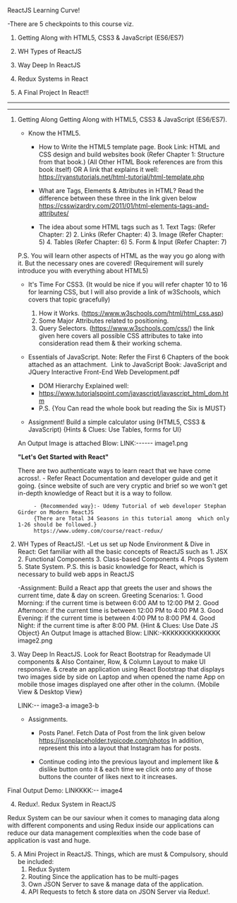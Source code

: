 ReactJS Learning Curve!



-There are 5 checkpoints to this course viz.

   1. Getting Along with HTML5, CSS3 & JavaScript (ES6/ES7)
     
   2. WH Types of ReactJS
    
   3. Way Deep In ReactJS
    
   4. Redux Systems in React
    
   5. A Final Project In React!!
    
---------------------------------------------------------------------------------------------
---------------------------------------------------------------------------------------------
1. Getting Along Getting Along with HTML5, CSS3 & JavaScript (ES6/ES7).
    - Know the HTML5.
        - How to Write the HTML5 template page.
            Book Link: HTML and CSS design and build websites book
            (Refer Chapter 1: Structure from that book.) (All Other HTML Book references are from this book itself)
                        		OR
            A link that explains it well: https://ryanstutorials.net/html-tutorial/html-template.php

        - What are Tags, Elements & Attributes in HTML?
	           Read the difference between these three in the link given below
	           https://csswizardry.com/2011/01/html-elements-tags-and-attributes/

        - The idea about some HTML tags such as
	           1. Text Tags: (Refer Chapter: 2)
	           2. Links (Refer Chapter: 4)
	           3. Image (Refer Chapter: 5)
	           4. Tables (Refer Chapter: 6)
	           5. Form & Input (Refer Chapter: 7) 

    P.S. You will learn other aspects of HTML as the way you go along with it. But the necessary ones are covered! (Requirement will surely introduce you with everything about HTML5)


    - It's Time For CSS3.
        {It would be nice if you will refer chapter 10 to 16 for learning CSS, but I will also provide a link of w3Schools, which covers that topic gracefully)
        1. How it Works. (https://www.w3schools.com/html/html_css.asp)
        2. Some Major Attributes related to positioning.
        3. Query Selectors. (https://www.w3schools.com/css/) the link given here covers all possible CSS attributes to take into consideration read them & their working schema.

    - Essentials of JavaScript.
        Note: Refer the First 6 Chapters of the book attached as an attachment. 
        Link to JavaScript Book: JavaScript and JQuery Interactive Front-End Web Development.pdf

        - DOM Hierarchy Explained well:
        - https://www.tutorialspoint.com/javascript/javascript_html_dom.htm
        - P.S. {You Can read the whole book but reading the Six is MUST}

    - Assignment!
        Build a simple calculator using (HTML5, CSS3 & JavaScript)
        {Hints & Clues: Use Tables, forms for UI}

    An Output Image is attached Blow:
        LINK:------ image1.png

    **"Let's Get Started with React"**

    There are two authenticate ways to learn react that we have come across!.
            - Refer React Documentation and developer guide and get it going. {since website of such are very cryptic and brief so we won't get in-depth knowledge of React but it is a way to follow.
        
            - {Recommended way}:- Udemy Tutorial of web developer Stephan Girder on Modern ReactJS
            {There are Total 34 Seasons in this tutorial among  which only 1-26 should be followed.}
            https://www.udemy.com/course/react-redux/


2. WH Types of ReactJS!.
    -Let us set up Node Environment & Dive in React:
        Get familiar with all the basic concepts of ReactJS such as
        1. JSX
        2. Functional Components
        3. Class-based Components
        4. Props System
        5. State System.
        P.S. this is basic knowledge for React, which is necessary to build web apps in ReactJS

    -Assignment:
        Build a React app that greets the user and shows the current time, date & day on screen.
        Greeting Scenarios:
            1. Good Morning: if the current time is between 6:00 AM to 12:00 PM
            2. Good Afternoon: if the current time is between 12:00 PM to 4:00 PM
            3. Good Evening: if the current time is between 4:00 PM to 8:00 PM
            4. Good Night: if the current time is after 8:00 PM.
        {Hint & Clues: Use Date JS Object}
    An Output Image is attached Blow:
    LINK:-KKKKKKKKKKKKKK image2.png


3. Way Deep In ReactJS.
    Look for React Bootstrap for Readymade UI components & Also Container, Row, & Column Layout to make UI responsive. & create an application using React Bootstrap that displays two images side by side on Laptop and when opened the name App on mobile those images displayed one after other in the column.
	{Mobile View & Desktop View}

    LINK:-- image3-a image3-b

    
    - Assignments.
        - Posts Pane!.
            Fetch Data of Post from the link given below
            https://jsonplaceholder.typicode.com/photos
            In addition, represent this into a layout that Instagram has for posts.

        - Continue coding into the previous layout and implement like & dislike button onto it & each time we click onto any of those buttons 
          the counter of likes next to it increases.

Final Output Demo:
    LINKKKK:-- image4


4. Redux!. Redux System in ReactJS

Redux System can be our saviour when it comes to managing data along with different components and using Redux inside our applications can reduce our data management complexities when the code base of application is vast and huge.


5. A Mini Project in ReactJS.
Things, which are must & Compulsory, should be included:
    1. Redux System
    2. Routing Since the application has to be multi-pages
    3. Own JSON Server to save & manage data of the application.
    4. API Requests to fetch & store data on JSON Server via Redux!.


